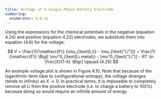 ```yaml
---
title: Voltage of a Single-Phase Battery Electrode
numbering:
  enumerator: 4.6.%s
---
```


Using the expressions for the chemical potentials in the negative (equation 4.24) and positive (equation 4.22) electrodes, we substitute them into equation (4.6) for the voltage:

$$
V = \frac{1}{\mathscr{F}} (\mu_{\text{Li}} - \mu_{\text{“Li”}}) = \frac{1}{\mathscr{F}} \Bigl[ \mu^0_{\text{Li metal}} - \mu^0_{\text{“Li”}} - RT \ln \frac{X}{1-X} \Bigr] \qquad (4.25)
$$

An example voltage plot is shown in Figure 4.10. Note that because of the logarithmic term (due to configurational entropy), the voltage diverges (tends to infinity) as $X \to 0$. In practical terms, it is impossible to completely remove all Li from the positive electrode (i.e. to charge a battery to 100%) because doing so would require an infinite amount of energy.
